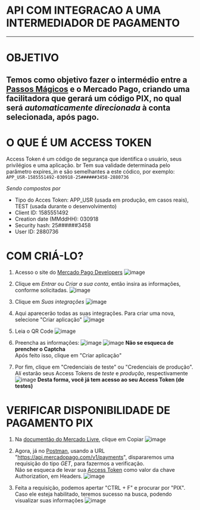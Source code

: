 # API COM INTEGRACAO A UMA INTERMEDIADOR DE PAGAMENTO

---

# OBJETIVO
Temos como objetivo fazer o intermédio entre a [Passos Mágicos](https://passosmagicos.org.br) e o Mercado Pago, criando uma facilitadora que gerará um código **PIX**, no qual será *automaticamente direcionada* à conta selecionada, após pago.
---

# O QUE É UM ACCESS TOKEN
Access Token é um código de segurança que identifica o usuário, seus privilégios e uma aplicação. 
br
Tem sua validade determinada pelo parâmetro expires_in e são semelhantes a este códico, por exemplo: 
`APP_USR-1585551492-030918-25######3458-2880736` 

_Sendo compostos por_
- Tipo do Acces Token: APP_USR (usada em produção, em casos reais), TEST (usada durante o desenvolvimento)
- Client ID: 1585551492
- Creation date (MMddHH): 030918
- Security hash: 25######3458
- User ID: 2880736

# COM CRIÁ-LO?
  
1. Acesso o site do [Mercado Pago Developers](https://www.mercadopago.com.br/developers/pt)
![image](https://github.com/Kreusberg/readme-hacka/assets/107767621/78b450a1-e585-41ad-bb4f-3389efafcada)

2. Clique em *Entrar* ou *Criar a sua conta*, então insira as informações, conforme solicitadas.
![image](https://github.com/Kreusberg/readme-hacka/assets/107767621/db55f6a4-0bf2-4495-a6ca-b04aebe419f4)

3. Clique em *Suas integrações*
![image](https://github.com/Kreusberg/readme-hacka/assets/107767621/c6d51f75-164e-4140-ba3c-63a08d0e2a92)

4. Aqui aparecerão todas as suas integrações. Para criar uma nova, selecione "Criar aplicação"
![image](https://github.com/Kreusberg/readme-hacka/assets/107767621/3d92e124-6317-43bc-93de-00bb15f10240)

5. Leia o QR Code
![image](https://github.com/Kreusberg/readme-hacka/assets/107767621/85dfe011-82b0-4dc3-a76f-7df9d8fdcfac)

6. Preencha as informações:
![image](https://github.com/Kreusberg/readme-hacka/assets/107767621/a49174ce-d344-44f7-8d76-4cb73855d21b)
![image](https://github.com/Kreusberg/readme-hacka/assets/107767621/132c513b-ca04-44fd-95cc-d1d17ebbbc08)
**Não se esqueca de prencher o Captcha**  
Após feito isso, clique em "Criar aplicação"

8. Por fim, clique em "Credenciais de teste" ou "Credenciais de produção". Alí estarão seus Access Tokens de *teste* e *produção*, respectivamente
![image](https://github.com/Kreusberg/readme-hacka/assets/107767621/73a72dc9-e17a-4a97-bbbe-c46da14ead05)
**Desta forma, você já tem acesso ao seu Access Token (de testes)**

# VERIFICAR DISPONIBILIDADE DE PAGAMENTO PIX

1. Na [documentão do Mercado Livre](https://www.mercadopago.com.br/developers/pt/reference/payment_methods/_payment_methods/get), clique em Copiar
![image](https://github.com/Kreusberg/readme-hacka/assets/107767621/8138ed68-a765-4637-a489-1fe53e5a708a)

2. Agora, já no [Postman](https://www.postman.com), usando a URL "https://api.mercadopago.com/v1/payments", dispararemos uma requisição do tipo *GET*, para fazermos a verificação.  
Não se esqueca de levar sua [Access Token](https://github.com/Kreusberg/readme-hacka/edit/main/README.md#com-criá-lo) como valor da chave Authorization, em Headers.
![image](https://github.com/Kreusberg/readme-hacka/assets/107767621/1cbbfdc2-8e84-4a11-afbd-9cdb1d2af7ab)

3. Feita a requisição, podemos apertar "CTRL + F" e procurar por "PIX". Caso ele esteja habilitado, teremos sucesso na busca, podendo visualizar suas informações
![image](https://github.com/Kreusberg/readme-hacka/assets/107767621/f25bf877-f016-4c21-9ff6-7a2f42b8dcca)
